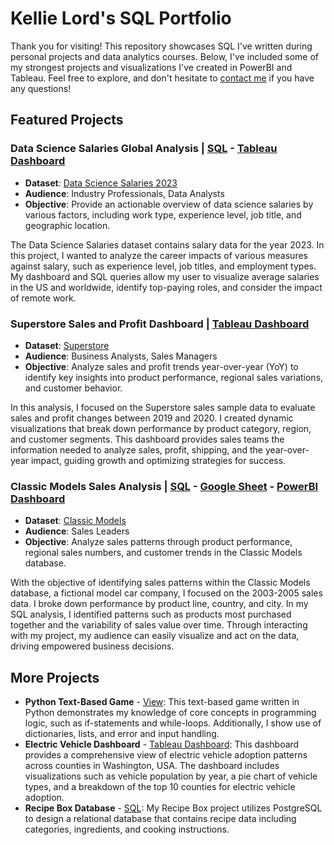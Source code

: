 # Kellie Lord's SQL Portfolio 
Thank you for visiting! This repository showcases SQL I've written during personal projects and data analytics courses. Below, I've included some of my strongest projects and visualizations I've created in PowerBI and Tableau. Feel free to explore, and don't hesitate to [contact me](https://www.linkedin.com/in/kellielord/) if you have any questions! 
## Featured Projects

### Data Science Salaries Global Analysis | [SQL](https://github.com/kellielord/SQL-Portfolio/blob/main/Data%20Science%20Salaries%20Analysis.sql) - [Tableau Dashboard](https://public.tableau.com/app/profile/kellie.lord/viz/DataScienceSalariesAnalysis_17263310433610/USDashboard)
- **Dataset**: [Data Science Salaries 2023](https://www.kaggle.com/datasets/arnabchaki/data-science-salaries-2023)
- **Audience**: Industry Professionals, Data Analysts
- **Objective**: Provide an actionable overview of data science salaries by various factors, including work type, experience level, job title, and geographic location. 

The Data Science Salaries dataset contains salary data for the year 2023. In this project, I wanted to analyze the career impacts of various measures against salary, such as experience level, job titles, and employment types. My dashboard and SQL queries allow my user to visualize average salaries in the US and worldwide, identify top-paying roles, and consider the impact of remote work. 

### Superstore Sales and Profit Dashboard | [Tableau Dashboard](https://public.tableau.com/app/profile/kellie.lord/viz/SuperstoreAnalysis_17268536872790/Overview)
- **Dataset**: [Superstore](https://www.kaggle.com/datasets/monisamir/online-super-store-sales-analysis)
- **Audience**: Business Analysts, Sales Managers
- **Objective**: Analyze sales and profit trends year-over-year (YoY) to identify key insights into product performance, regional sales variations, and customer behavior.

In this analysis, I focused on the Superstore sales sample data to evaluate sales and profit changes between 2019 and 2020. I created dynamic visualizations that break down performance by product category, region, and customer segments. This dashboard provides sales teams the information needed to analyze sales, profit, shipping, and the year-over-year impact, guiding growth and optimizing strategies for success.

### Classic Models Sales Analysis | [SQL](https://github.com/kellielord/SQL-Portfolio/blob/main/Sales%20Overview%20Classic%20Models.sql) - [Google Sheet](https://docs.google.com/spreadsheets/d/1EEH8KPtTxuVk2v5BaW9RD5ewuMzpaKBpJbFbwCT71ys/pubhtml) - [PowerBI Dashboard](https://github.com/kellielord/SQL-Portfolio/blob/main/Classic%20Models%20Dashboard.pdf)
- **Dataset**: [Classic Models](https://www.kaggle.com/code/rhettap1/classicmodels-w-sql-excel-python)
- **Audience**: Sales Leaders 
- **Objective**: Analyze sales patterns through product performance, regional sales numbers, and customer trends in the Classic Models database.

With the objective of identifying sales patterns within the Classic Models database, a fictional model car company, I focused on the 2003-2005 sales data. I broke down performance by product line, country, and city. In my SQL analysis, I identified patterns such as products most purchased together and the variability of sales value over time. Through interacting with my project, my audience can easily visualize and act on the data, driving empowered business decisions.

## More Projects
- **Python Text-Based Game** - [View](https://github.com/kellielord/SQL-Portfolio/blob/main/Python%20Text%20Based%20Game.py): This text-based game written in Python demonstrates my knowledge of core concepts in programming logic, such as if-statements and while-loops. Additionally, I show use of dictionaries, lists, and error and input handling.
- **Electric Vehicle Dashboard** - [Tableau Dashboard](https://public.tableau.com/app/profile/kellie.lord/viz/ElectricVehicleDashboard_17260145241310/Dashboard1?publish=yes): This dashboard provides a comprehensive view of electric vehicle adoption patterns across counties in Washington, USA. The dashboard includes visualizations such as vehicle population by year, a pie chart of vehicle types, and a breakdown of the top 10 counties for electric vehicle adoption.
- **Recipe Box Database** - [SQL](https://github.com/kellielord/SQL-Portfolio/blob/main/Kellie's%20Recipe%20Box%20in%20PostgreSQL.sql): My Recipe Box project utilizes PostgreSQL to design a relational database that contains recipe data including categories, ingredients, and cooking instructions. 
